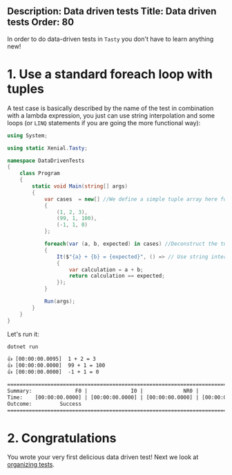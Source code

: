 Description: Data driven tests
Title: Data driven tests
Order: 80
---
In order to do data-driven tests in `Tasty` you don't have to learn anything new!

# 1. Use a standard foreach loop with tuples

A test case is basically described by the name of the test in combination with a lambda expression, you just can use string interpolation and some loops (or `LINQ` statements if you are going the more functional way):

```cs
using System;

using static Xenial.Tasty;

namespace DataDrivenTests
{
    class Program
    {
        static void Main(string[] args)
        {
            var cases  = new[] //We define a simple tuple array here for simplicity
            {
                (1, 2, 3),
                (99, 1, 100),
                (-1, 1, 0)
            };

            foreach(var (a, b, expected) in cases) //Deconstruct the tuple
            {
                It($"{a} + {b} = {expected}", () => // Use string interpolation for names
                {
                    var calculation = a + b;
                    return calculation == expected;
                });
            }

            Run(args);
        }
    }
}
```

Let's run it:

```cmd
dotnet run
```

```txt
👍 [00:00:00.0095]  1 + 2 = 3
👍 [00:00:00.0000]  99 + 1 = 100
👍 [00:00:00.0000]  -1 + 1 = 0

=================================================================================================
Summary:              F0 |              I0 |             NR0 |              S3 | T3
Time:    [00:00:00.0000] | [00:00:00.0000] | [00:00:00.0000] | [00:00:00.0096] | [00:00:00.0096]
Outcome:         Success
=================================================================================================
```

# 2. Congratulations

You wrote your very first delicious data driven test! Next we look at [organizing tests](90-organize-tests.html).